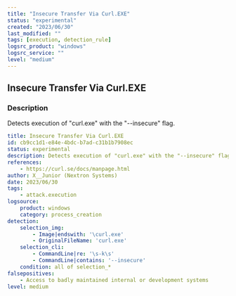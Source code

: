 ```yaml
---
title: "Insecure Transfer Via Curl.EXE"
status: "experimental"
created: "2023/06/30"
last_modified: ""
tags: [execution, detection_rule]
logsrc_product: "windows"
logsrc_service: ""
level: "medium"
---
```


## Insecure Transfer Via Curl.EXE

### Description

Detects execution of "curl.exe" with the "--insecure" flag.

```yml
title: Insecure Transfer Via Curl.EXE
id: cb9cc1d1-e84e-4bdc-b7ad-c31b1b7908ec
status: experimental
description: Detects execution of "curl.exe" with the "--insecure" flag.
references:
    - https://curl.se/docs/manpage.html
author: X__Junior (Nextron Systems)
date: 2023/06/30
tags:
    - attack.execution
logsource:
    product: windows
    category: process_creation
detection:
    selection_img:
        - Image|endswith: '\curl.exe'
        - OriginalFileName: 'curl.exe'
    selection_cli:
        - CommandLine|re: '\s-k\s'
        - CommandLine|contains: '--insecure'
    condition: all of selection_*
falsepositives:
    - Access to badly maintained internal or development systems
level: medium

```
